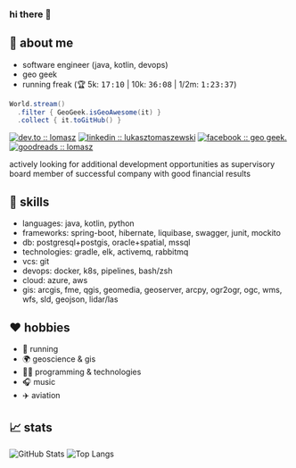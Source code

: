 ### hi there 👋

## :thinking: about me
* software engineer (java, kotlin, devops)
* geo geek
* running freak (:trophy: 5k: <kbd>17:10</kbd> | 10k: <kbd>36:08</kbd> | 1/2m: <kbd>1:23:37</kbd>)

```java
World.stream()
  .filter { GeoGeek.isGeoAwesome(it) }
  .collect { it.toGitHub() }
```

[![dev.to :: lomasz](https://img.shields.io/badge/dev.to-0A0A0A?style=flat-square&logo=dev.to&logoColor=white)](https://dev.to/lomasz)
[![linkedin :: lukasztomaszewski](https://img.shields.io/badge/LinkedIn-0077B5?style=flat-square&logo=linkedin&logoColor=white)](https://www.linkedin.com/in/lukasztomaszewski/)
[![facebook :: geo geek.](https://img.shields.io/badge/Facebook-1877F2?style=flat-square&logo=facebook&logoColor=white)](https://www.facebook.com/geogeeks)
[![goodreads :: lomasz](https://img.shields.io/badge/goodreads-372213?style=flat-square&logo=goodreads&logoColor=white)](https://www.goodreads.com/lomasz)


actively looking for additional development opportunities as supervisory board member of successful company with good financial results 

## :toolbox: skills
* languages: java, kotlin, python
* frameworks: spring-boot, hibernate, liquibase, swagger, junit, mockito
* db: postgresql+postgis, oracle+spatial, mssql
* technologies: gradle, elk, activemq, rabbitmq
* vcs: git
* devops: docker, k8s, pipelines, bash/zsh 
* cloud: azure, aws
* gis: arcgis, fme, qgis, geomedia, geoserver, arcpy, ogr2ogr, ogc, wms, wfs, sld, geojson, lidar/las

## :heart: hobbies
* :runner: running
* :earth_africa: geoscience & gis
* :man_technologist: programming & technologies
* :headphones: music
* :airplane: aviation

## :chart_with_upwards_trend: stats
![GitHub Stats](https://github-readme-stats.vercel.app/api?username=lomasz&show_icons=true&theme=dark)
![Top Langs](https://github-readme-stats.vercel.app/api/top-langs/?username=lomasz&layout=compact&theme=dark)
